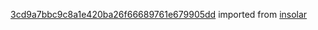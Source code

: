 [3cd9a7bbc9c8a1e420ba26f66689761e679905dd](https://github.com/insolar/insolar/commit/3cd9a7bbc9c8a1e420ba26f66689761e679905dd) imported from [insolar](https://github.com/insolar/insolar)
